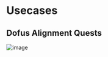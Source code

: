 # Usecases

## Dofus Alignment Quests

![image](https://github.com/user-attachments/assets/f6f368e9-bc1c-422a-a6f4-f89c53ddfcfc)
